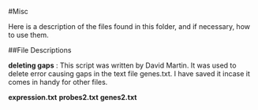 #Misc

Here is a description of the files found in this folder, and if necessary, how to use them. 

##File Descriptions

**deleting gaps** : This script was written by David Martin. It was used to delete error causing gaps in the text file genes.txt. I have saved it incase it comes in handy for other files.

**expression.txt**
**probes2.txt**
**genes2.txt**

